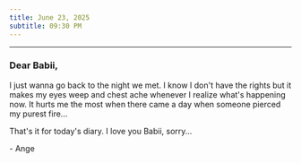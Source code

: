 ```yaml
---
title: June 23, 2025
subtitle: 09:30 PM
---
```

---

### Dear Babii,

I just wanna go back to the night we met. I know I don't have the rights but it makes my eyes weep and chest ache whenever I realize what's happening now. It hurts me the most when there came a day when someone pierced my purest fire...

That's it for today's diary. I love you Babii, sorry...

\- Ange
